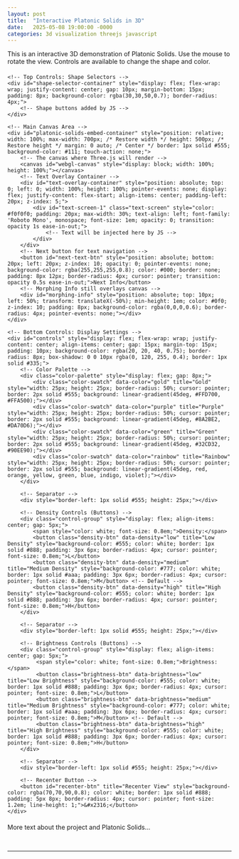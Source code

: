 ```yaml
---
layout: post
title:  "Interactive Platonic Solids in 3D"
date:   2025-05-08 19:00:00 -0000
categories: 3d visualization threejs javascript
---
```


<style>
@import url('https://fonts.googleapis.com/css2?family=Roboto+Mono&display=swap');

/* Use Roboto Mono for overlay text and make background transparent */
#text-screen-1 {
  font-family: 'Roboto Mono', monospace !important;
  background-color: transparent !important;
}
</style>

This is an interactive 3D demonstration of Platonic Solids. Use the mouse to rotate the view. Controls are available to change the shape and color.

<!-- Container for the whole interactive component -->
<div id="platonic-solids-interactive-block" style="margin-top: 20px; margin-bottom: 20px;">

    <!-- Top Controls: Shape Selectors -->
    <div id="shape-selector-container" style="display: flex; flex-wrap: wrap; justify-content: center; gap: 10px; margin-bottom: 15px; padding: 8px; background-color: rgba(30,30,50,0.7); border-radius: 4px;">
        <!-- Shape buttons added by JS -->
    </div>

    <!-- Main Canvas Area -->
    <div id="platonic-solids-embed-container" style="position: relative; width: 100%; max-width: 700px; /* Restore width */ height: 500px; /* Restore height */ margin: 0 auto; /* Center */ border: 1px solid #555; background-color: #111; touch-action: none;">
        <!-- The canvas where Three.js will render -->
        <canvas id="webgl-canvas" style="display: block; width: 100%; height: 100%;"></canvas>
        <!-- Text Overlay Container -->
        <div id="text-overlay-container" style="position: absolute; top: 0; left: 0; width: 100%; height: 100%; pointer-events: none; display: flex; justify-content: flex-start; align-items: center; padding-left: 20px; z-index: 5;">
            <div id="text-screen-1" class="text-screen" style="color: #f0f0f0; padding: 20px; max-width: 30%; text-align: left; font-family: 'Roboto Mono', monospace; font-size: 1em; opacity: 0; transition: opacity 1s ease-in-out;">
                <!-- Text will be injected here by JS -->
            </div>
        </div>
        <!-- Next button for text navigation -->
        <button id="next-text-btn" style="position: absolute; bottom: 20px; left: 20px; z-index: 10; opacity: 0; pointer-events: none; background-color: rgba(255,255,255,0.8); color: #000; border: none; padding: 8px 12px; border-radius: 4px; cursor: pointer; transition: opacity 0.5s ease-in-out;">Next Info</button>
        <!-- Morphing Info still overlays canvas -->
        <div id="morphing-info" style="position: absolute; top: 10px; left: 50%; transform: translateX(-50%); min-height: 1em; color: #0f0; z-index: 10; padding: 8px; background-color: rgba(0,0,0,0.6); border-radius: 4px; pointer-events: none;"></div>
    </div>

    <!-- Bottom Controls: Display Settings -->
    <div id="controls" style="display: flex; flex-wrap: wrap; justify-content: center; align-items: center; gap: 15px; margin-top: 15px; padding: 10px; background-color: rgba(20, 20, 40, 0.75); border-radius: 8px; box-shadow: 0 0 10px rgba(0, 120, 255, 0.4); border: 1px solid #335;">
        <!-- Color Palette -->
        <div class="color-palette" style="display: flex; gap: 8px;">
            <div class="color-swatch" data-color="gold" title="Gold" style="width: 25px; height: 25px; border-radius: 50%; cursor: pointer; border: 2px solid #555; background: linear-gradient(45deg, #FFD700, #FFA500);"></div>
            <div class="color-swatch" data-color="purple" title="Purple" style="width: 25px; height: 25px; border-radius: 50%; cursor: pointer; border: 2px solid #555; background: linear-gradient(45deg, #8A2BE2, #DA70D6);"></div>
            <div class="color-swatch" data-color="green" title="Green" style="width: 25px; height: 25px; border-radius: 50%; cursor: pointer; border: 2px solid #555; background: linear-gradient(45deg, #32CD32, #90EE90);"></div>
            <div class="color-swatch" data-color="rainbow" title="Rainbow" style="width: 25px; height: 25px; border-radius: 50%; cursor: pointer; border: 2px solid #555; background: linear-gradient(45deg, red, orange, yellow, green, blue, indigo, violet);"></div>
        </div>
        
        <!-- Separator -->
        <div style="border-left: 1px solid #555; height: 25px;"></div>

        <!-- Density Controls (Buttons) -->
        <div class="control-group" style="display: flex; align-items: center; gap: 5px;">
            <span style="color: white; font-size: 0.8em;">Density:</span>
            <button class="density-btn" data-density="low" title="Low Density" style="background-color: #555; color: white; border: 1px solid #888; padding: 3px 6px; border-radius: 4px; cursor: pointer; font-size: 0.8em;">L</button>
            <button class="density-btn" data-density="medium" title="Medium Density" style="background-color: #777; color: white; border: 1px solid #aaa; padding: 3px 6px; border-radius: 4px; cursor: pointer; font-size: 0.8em;">M</button> <!-- Default -->
            <button class="density-btn" data-density="high" title="High Density" style="background-color: #555; color: white; border: 1px solid #888; padding: 3px 6px; border-radius: 4px; cursor: pointer; font-size: 0.8em;">H</button>
        </div>

        <!-- Separator -->
        <div style="border-left: 1px solid #555; height: 25px;"></div>

        <!-- Brightness Controls (Buttons) -->
        <div class="control-group" style="display: flex; align-items: center; gap: 5px;">
             <span style="color: white; font-size: 0.8em;">Brightness:</span>
             <button class="brightness-btn" data-brightness="low" title="Low Brightness" style="background-color: #555; color: white; border: 1px solid #888; padding: 3px 6px; border-radius: 4px; cursor: pointer; font-size: 0.8em;">L</button>
             <button class="brightness-btn" data-brightness="medium" title="Medium Brightness" style="background-color: #777; color: white; border: 1px solid #aaa; padding: 3px 6px; border-radius: 4px; cursor: pointer; font-size: 0.8em;">M</button> <!-- Default -->
             <button class="brightness-btn" data-brightness="high" title="High Brightness" style="background-color: #555; color: white; border: 1px solid #888; padding: 3px 6px; border-radius: 4px; cursor: pointer; font-size: 0.8em;">H</button>
        </div>

        <!-- Separator -->
        <div style="border-left: 1px solid #555; height: 25px;"></div>

        <!-- Recenter Button -->
        <button id="recenter-btn" title="Recenter View" style="background-color: rgba(70,70,90,0.8); color: white; border: 1px solid #888; padding: 5px 8px; border-radius: 4px; cursor: pointer; font-size: 1.2em; line-height: 1;">&#x2316;</button>
    </div>

</div>

<!-- Rest of your blog post content -->
More text about the project and Platonic Solids...

<br />
<hr />

<!-- Scripts: Load libraries first, then your custom script. -->
<!-- Placed at the end to ensure HTML elements are loaded. -->

<!-- Three.js library (r128 as per consultant's example) -->
<script src="https://cdnjs.cloudflare.com/ajax/libs/three.js/r128/three.min.js"></script>

<!-- GSAP library (3.9.1 as per consultant's example) -->
<script src="https://cdnjs.cloudflare.com/ajax/libs/gsap/3.9.1/gsap.min.js"></script>

<!-- OrbitControls for Three.js r128 -->
<script src="https://unpkg.com/three@0.128.0/examples/js/controls/OrbitControls.js"></script>

<!-- Solid configuration and presentation data -->
<script src="{{ '/assets/js/platonic-solids/solid-data.js' | relative_url }}"></script>

<!-- Your custom Platonic Solids script -->
<script src="{{ '/assets/js/platonic-solids/main.js'      | relative_url }}"></script>

<!-- (Optional) Link to your custom CSS if you created one -->
<!-- <link rel="stylesheet" href="{{ '/assets/css/platonic-solids/style.css' | relative_url }}"> --> 